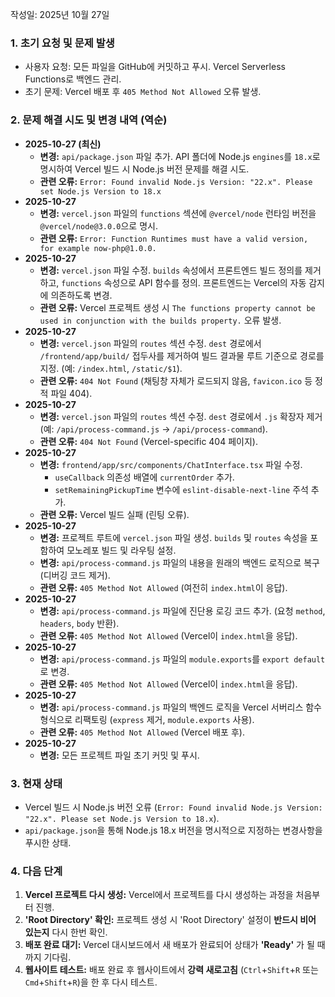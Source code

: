 작성일: 2025년 10월 27일

### 1. 초기 요청 및 문제 발생

*   사용자 요청: 모든 파일을 GitHub에 커밋하고 푸시. Vercel Serverless Functions로 백엔드 관리.
*   초기 문제: Vercel 배포 후 `405 Method Not Allowed` 오류 발생.

### 2. 문제 해결 시도 및 변경 내역 (역순)

*   **2025-10-27 (최신)**
    *   **변경:** `api/package.json` 파일 추가. API 폴더에 Node.js `engines`를 `18.x`로 명시하여 Vercel 빌드 시 Node.js 버전 문제를 해결 시도.
    *   **관련 오류:** `Error: Found invalid Node.js Version: "22.x". Please set Node.js Version to 18.x`
*   **2025-10-27**
    *   **변경:** `vercel.json` 파일의 `functions` 섹션에 `@vercel/node` 런타임 버전을 `@vercel/node@3.0.0`으로 명시.
    *   **관련 오류:** `Error: Function Runtimes must have a valid version, for example now-php@1.0.0.`
*   **2025-10-27**
    *   **변경:** `vercel.json` 파일 수정. `builds` 속성에서 프론트엔드 빌드 정의를 제거하고, `functions` 속성으로 API 함수를 정의. 프론트엔드는 Vercel의 자동 감지에 의존하도록 변경.
    *   **관련 오류:** Vercel 프로젝트 생성 시 `The functions property cannot be used in conjunction with the builds property.` 오류 발생.
*   **2025-10-27**
    *   **변경:** `vercel.json` 파일의 `routes` 섹션 수정. `dest` 경로에서 `/frontend/app/build/` 접두사를 제거하여 빌드 결과물 루트 기준으로 경로를 지정. (예: `/index.html`, `/static/$1`).
    *   **관련 오류:** `404 Not Found` (채팅창 자체가 로드되지 않음, `favicon.ico` 등 정적 파일 404).
*   **2025-10-27**
    *   **변경:** `vercel.json` 파일의 `routes` 섹션 수정. `dest` 경로에서 `.js` 확장자 제거 (예: `/api/process-command.js` -> `/api/process-command`).
    *   **관련 오류:** `404 Not Found` (Vercel-specific 404 페이지).
*   **2025-10-27**
    *   **변경:** `frontend/app/src/components/ChatInterface.tsx` 파일 수정.
        *   `useCallback` 의존성 배열에 `currentOrder` 추가.
        *   `setRemainingPickupTime` 변수에 `eslint-disable-next-line` 주석 추가.
    *   **관련 오류:** Vercel 빌드 실패 (린팅 오류).
*   **2025-10-27**
    *   **변경:** 프로젝트 루트에 `vercel.json` 파일 생성. `builds` 및 `routes` 속성을 포함하여 모노레포 빌드 및 라우팅 설정.
    *   **변경:** `api/process-command.js` 파일의 내용을 원래의 백엔드 로직으로 복구 (디버깅 코드 제거).
    *   **관련 오류:** `405 Method Not Allowed` (여전히 `index.html`이 응답).
*   **2025-10-27**
    *   **변경:** `api/process-command.js` 파일에 진단용 로깅 코드 추가. (요청 `method`, `headers`, `body` 반환).
    *   **관련 오류:** `405 Method Not Allowed` (Vercel이 `index.html`을 응답).
*   **2025-10-27**
    *   **변경:** `api/process-command.js` 파일의 `module.exports`를 `export default`로 변경.
    *   **관련 오류:** `405 Method Not Allowed` (Vercel이 `index.html`을 응답).
*   **2025-10-27**
    *   **변경:** `api/process-command.js` 파일의 백엔드 로직을 Vercel 서버리스 함수 형식으로 리팩토링 (`express` 제거, `module.exports` 사용).
    *   **관련 오류:** `405 Method Not Allowed` (Vercel 배포 후).
*   **2025-10-27**
    *   **변경:** 모든 프로젝트 파일 초기 커밋 및 푸시.

### 3. 현재 상태

*   Vercel 빌드 시 Node.js 버전 오류 (`Error: Found invalid Node.js Version: "22.x". Please set Node.js Version to 18.x`).
*   `api/package.json`을 통해 Node.js 18.x 버전을 명시적으로 지정하는 변경사항을 푸시한 상태.

### 4. 다음 단계

1.  **Vercel 프로젝트 다시 생성:** Vercel에서 프로젝트를 다시 생성하는 과정을 처음부터 진행.
2.  **'Root Directory' 확인:** 프로젝트 생성 시 'Root Directory' 설정이 **반드시 비어 있는지** 다시 한번 확인.
3.  **배포 완료 대기:** Vercel 대시보드에서 새 배포가 완료되어 상태가 **'Ready'** 가 될 때까지 기다림.
4.  **웹사이트 테스트:** 배포 완료 후 웹사이트에서 **강력 새로고침** (`Ctrl`+`Shift`+`R` 또는 `Cmd`+`Shift`+`R`)을 한 후 다시 테스트.